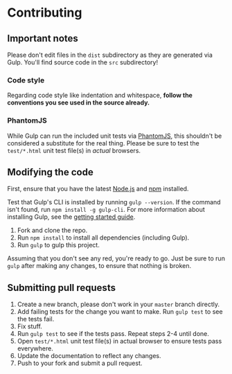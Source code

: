 # Contributing

## Important notes
Please don't edit files in the `dist` subdirectory as they are generated via Gulp. 
You'll find source code in the `src` subdirectory!

### Code style
Regarding code style like indentation and whitespace, **follow the conventions you see used in the source already.**

### PhantomJS
While Gulp can run the included unit tests via [PhantomJS](http://phantomjs.org/), this shouldn't be considered a substitute for the real thing. 
Please be sure to test the `test/*.html` unit test file(s) in _actual_ browsers.

## Modifying the code
First, ensure that you have the latest [Node.js](http://nodejs.org/) and [npm](http://npmjs.org/) installed.

Test that Gulp's CLI is installed by running `gulp --version`.  If the command isn't found, run `npm install -g gulp-cli`.  For more information about installing Gulp, see the [getting started guide](http://gulpjs.com/getting-started).

1. Fork and clone the repo.
1. Run `npm install` to install all dependencies (including Gulp).
1. Run `gulp` to gulp this project.

Assuming that you don't see any red, you're ready to go. Just be sure to run `gulp` after making any changes, to ensure that nothing is broken.

## Submitting pull requests

1. Create a new branch, please don't work in your `master` branch directly.
1. Add failing tests for the change you want to make. Run `gulp test` to see the tests fail.
1. Fix stuff.
1. Run `gulp test` to see if the tests pass. Repeat steps 2-4 until done.
1. Open `test/*.html` unit test file(s) in actual browser to ensure tests pass everywhere.
1. Update the documentation to reflect any changes.
1. Push to your fork and submit a pull request.
